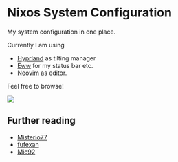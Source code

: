 # Nixos System Configuration

My system configuration in one place.

Currently I am using 
* [Hyprland](https://github.com/hyprwm/Hyprland) as tilting manager
* [Eww](https://github.com/elkowar/eww) for my status bar etc.
* [Neovim](https://github.com/neovim/neovim) as editor.

Feel free to browse!

![](./images/wallpaper.png)

## Further reading
* [Misterio77](https://github.com/Misterio77)
* [fufexan](https://github.com/fufexan)
* [Mic92](https://github.com/Mic92)
